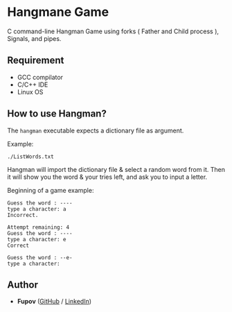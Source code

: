 # Hangmane Game
C command-line Hangman Game using forks ( Father and Child process ), Signals, and pipes.

## Requirement

- GCC compilator
- C/C++ IDE
- Linux OS

## How to use Hangman?

The `hangman` executable expects a dictionary file as argument.

Example:

```
./ListWords.txt
```
Hangman will import the dictionary file & select a random word from it. Then it will show you the word & your tries left, and ask you to input a letter.

Beginning of a game example:

```
Guess the word : ----
type a character: a
Incorrect.

Attempt remaining: 4
Guess the word : ----
type a character: e
Correct

Guess the word : --e-
type a character:
```

## Author
* **Fupov** ([GitHub](https://github.com/Fupov/) / [LinkedIn](https://www.linkedin.com/in/tchich-aymane/))

